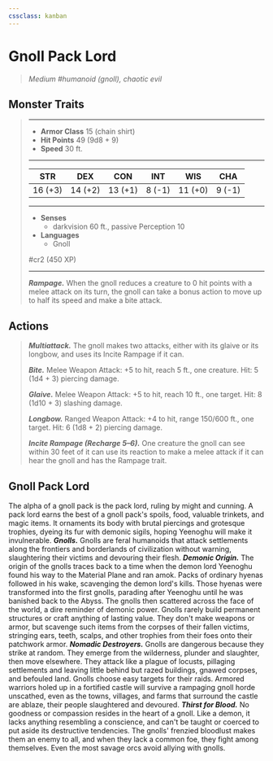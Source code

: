 ```yaml
---
cssclass: kanban
---
```


# Gnoll Pack Lord
>*Medium #humanoid (gnoll), chaotic evil*
## Monster Traits
>___
>- **Armor Class** 15 (chain shirt)
>- **Hit Points** 49 (9d8 + 9)
>- **Speed** 30 ft.
>___
>|STR|DEX|CON|INT|WIS|CHA|
>|:---:|:---:|:---:|:---:|:---:|:---:|
>|16 (+3)|14 (+2)|13 (+1)|8 (-1)|11 (+0)|9 (-1)|
>___
>- **Senses**
>	 - darkvision 60 ft., passive Perception 10
>- **Languages**
>	 - Gnoll
>
> #cr2 (450 XP)
>___
>***Rampage.*** When the gnoll reduces a creature to 0 hit points with a melee attack on its turn, the gnoll can take a bonus action to move up to half its speed and make a bite attack.  
>
## Actions
>***Multiattack.*** The gnoll makes two attacks, either with its glaive or its longbow, and uses its Incite Rampage if it can.  
>
>***Bite.*** Melee Weapon Attack: +5 to hit, reach 5 ft., one creature. Hit: 5 (1d4 + 3) piercing damage.  
>
>***Glaive.*** Melee Weapon Attack: +5 to hit, reach 10 ft., one target. Hit: 8 (1d10 + 3) slashing damage.  
>
>***Longbow.*** Ranged Weapon Attack: +4 to hit, range 150/600 ft., one target. Hit: 6 (1d8 + 2) piercing damage.  
>
>***Incite Rampage (Recharge 5–6).*** One creature the gnoll can see within 30 feet of it can use its reaction to make a melee attack if it can hear the gnoll and has the Rampage trait.
## Gnoll Pack Lord
The alpha of a gnoll pack is the pack lord, ruling by might and cunning. A pack lord earns the best of a gnoll pack's spoils, food, valuable trinkets, and magic items. It ornaments its body with brutal piercings and grotesque trophies, dyeing its fur with demonic sigils, hoping Yeenoghu will make it invulnerable.
***Gnolls.*** Gnolls are feral humanoids that attack settlements along the frontiers and borderlands of civilization without warning, slaughtering their victims and devouring their flesh.
***Demonic Origin.***  The origin of the gnolls traces back to a time when the demon lord Yeenoghu found his way to the Material Plane and ran amok. Packs of ordinary hyenas followed in his wake, scavenging the demon lord's kills. Those hyenas were transformed into the first gnolls, parading after Yeenoghu until he was banished back to the Abyss. The gnolls then scattered across the face of the world, a dire reminder of demonic power.
Gnolls rarely build permanent structures or craft anything of lasting value. They don't make weapons or armor, but scavenge such items from the corpses of their fallen victims, stringing ears, teeth, scalps, and other trophies from their foes onto their patchwork armor.
***Nomadic Destroyers.***  Gnolls are dangerous because they strike at random. They emerge from the wilderness, plunder and slaughter, then move elsewhere. They attack like a plague of locusts, pillaging settlements and leaving little behind but razed buildings, gnawed corpses, and befouled land. Gnolls choose easy targets for their raids. Armored warriors holed up in a fortified castle will survive a rampaging gnoll horde unscathed, even as the towns, villages, and farms that surround the castle are ablaze, their people slaughtered and devoured.
***Thirst for Blood.***  No goodness or compassion resides in the heart of a gnoll. Like a demon, it lacks anything resembling a conscience, and can't be taught or coerced to put aside its destructive tendencies. The gnolls' frenzied bloodlust makes them an enemy to all, and when they lack a common foe, they fight among themselves. Even the most savage orcs avoid allying with gnolls.